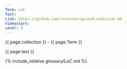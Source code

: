 ```yaml
---
Term: LoC
Text: 
Link: https://github.com/trustoverip/acdc/wiki/LoC.md
Videostart: 
Level: 3
---
```


{{ page.collection }} - {{ page.Term }}

   {{ page.text }}

{% include_relative glossary/LoC.md %}
